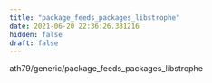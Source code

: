 ```yaml
---
title: "package_feeds_packages_libstrophe"
date: 2021-06-20 22:36:26.381216
hidden: false
draft: false
---
```


ath79/generic/package_feeds_packages_libstrophe

